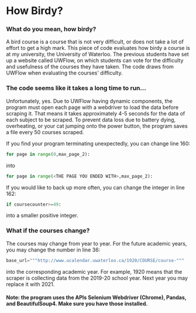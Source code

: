 # How Birdy?

### What do you mean, how birdy?
A bird course is a course that is not very difficult, or does not take a lot of effort to get a high mark. This piece of code evaluates how birdy a course is at my university, the University of Waterloo. The previous students have set up a website called UWFlow, on which students can vote for the difficulty and usefulness of the courses they have taken. The code draws from UWFlow when evaluating the courses' difficulty.


### The code seems like it takes a long time to run...
Unfortunately, yes. Due to UWFlow having dynamic components, the program must open each page with a webdriver to load the data before scraping it. That means it takes approximately 4-5 seconds for the data of each subject to be scraped. To prevent data loss due to battery dying, overheating, or your cat jumping onto the power button, the program saves a file every 50 courses scraped. 

If you find your program terminating unexpectedly, you can change line 160:
```python
for page in range(0,max_page_2):
```
into 
```python
for page in range(<THE PAGE YOU ENDED WITH>,max_page_2):
```
If you would like to back up more often, you can change the integer in line 162:
```python
if coursecounter>=49:
```
into a smaller positive integer.

### What if the courses change?
The courses may change from year to year. For the future academic years, you may change the number in line 36:
```python
base_url="""http://www.ucalendar.uwaterloo.ca/1920/COURSE/course-"""
```
into the corresponding academic year. For example, 1920 means that the scraper is collecting data from the 2019-20 school year. Next year you may replace it with 2021.

#### Note: the program uses the APIs Selenium Webdriver (Chrome), Pandas, and BeautifulSoup4. Make sure you have those installed.
